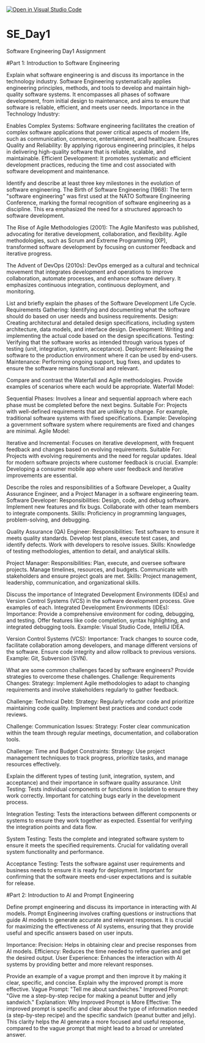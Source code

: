 [![Open in Visual Studio Code](https://classroom.github.com/assets/open-in-vscode-2e0aaae1b6195c2367325f4f02e2d04e9abb55f0b24a779b69b11b9e10269abc.svg)](https://classroom.github.com/online_ide?assignment_repo_id=15577372&assignment_repo_type=AssignmentRepo)
# SE_Day1
Software Engineering Day1 Assignment

#Part 1: Introduction to Software Engineering

Explain what software engineering is and discuss its importance in the technology industry.
Software Engineering systematically applies engineering principles, methods, and tools to develop and maintain high-quality software systems. It encompasses all phases of software development, from initial design to maintenance, and aims to ensure that software is reliable, efficient, and meets user needs.
Importance in the Technology Industry:

Enables Complex Systems: Software engineering facilitates the creation of complex software applications that power critical aspects of modern life, such as communication, commerce, entertainment, and healthcare.
Ensures Quality and Reliability: By applying rigorous engineering principles, it helps in delivering high-quality software that is reliable, scalable, and maintainable.
Efficient Development: It promotes systematic and efficient development practices, reducing the time and cost associated with software development and maintenance.

Identify and describe at least three key milestones in the evolution of software engineering.
The Birth of Software Engineering (1968): The term "software engineering" was first used at the NATO Software Engineering Conference, marking the formal recognition of software engineering as a discipline. This era emphasized the need for a structured approach to software development.

The Rise of Agile Methodologies (2001): The Agile Manifesto was published, advocating for iterative development, collaboration, and flexibility. Agile methodologies, such as Scrum and Extreme Programming (XP), transformed software development by focusing on customer feedback and iterative progress.

The Advent of DevOps (2010s): DevOps emerged as a cultural and technical movement that integrates development and operations to improve collaboration, automate processes, and enhance software delivery. It emphasizes continuous integration, continuous deployment, and monitoring.

List and briefly explain the phases of the Software Development Life Cycle.
Requirements Gathering: Identifying and documenting what the software should do based on user needs and business requirements.
Design: Creating architectural and detailed design specifications, including system architecture, data models, and interface design.
Development: Writing and implementing the actual code based on the design specifications.
Testing: Verifying that the software works as intended through various types of testing (unit, integration, system, acceptance).
Deployment: Releasing the software to the production environment where it can be used by end-users.
Maintenance: Performing ongoing support, bug fixes, and updates to ensure the software remains functional and relevant.

Compare and contrast the Waterfall and Agile methodologies. Provide examples of scenarios where each would be appropriate.
Waterfall Model:

Sequential Phases: Involves a linear and sequential approach where each phase must be completed before the next begins.
Suitable For: Projects with well-defined requirements that are unlikely to change. For example, traditional software systems with fixed specifications.
Example: Developing a government software system where requirements are fixed and changes are minimal.
Agile Model:

Iterative and Incremental: Focuses on iterative development, with frequent feedback and changes based on evolving requirements.
Suitable For: Projects with evolving requirements and the need for regular updates. Ideal for modern software projects where customer feedback is crucial.
Example: Developing a consumer mobile app where user feedback and iterative improvements are essential.

Describe the roles and responsibilities of a Software Developer, a Quality Assurance Engineer, and a Project Manager in a software engineering team.
Software Developer:
Responsibilities: Design, code, and debug software. Implement new features and fix bugs. Collaborate with other team members to integrate components.
Skills: Proficiency in programming languages, problem-solving, and debugging.

Quality Assurance (QA) Engineer:
Responsibilities: Test software to ensure it meets quality standards. Develop test plans, execute test cases, and identify defects. Work with developers to resolve issues.
Skills: Knowledge of testing methodologies, attention to detail, and analytical skills.

Project Manager:
Responsibilities: Plan, execute, and oversee software projects. Manage timelines, resources, and budgets. Communicate with stakeholders and ensure project goals are met.
Skills: Project management, leadership, communication, and organizational skills.

Discuss the importance of Integrated Development Environments (IDEs) and Version Control Systems (VCS) in the software development process. Give examples of each.
Integrated Development Environments (IDEs):
Importance: Provide a comprehensive environment for coding, debugging, and testing. Offer features like code completion, syntax highlighting, and integrated debugging tools.
Example: Visual Studio Code, IntelliJ IDEA.

Version Control Systems (VCS):
Importance: Track changes to source code, facilitate collaboration among developers, and manage different versions of the software. Ensure code integrity and allow rollback to previous versions.
Example: Git, Subversion (SVN).

What are some common challenges faced by software engineers? Provide strategies to overcome these challenges.
Challenge: Requirements Changes:
Strategy: Implement Agile methodologies to adapt to changing requirements and involve stakeholders regularly to gather feedback.

Challenge: Technical Debt:
Strategy: Regularly refactor code and prioritize maintaining code quality. Implement best practices and conduct code reviews.

Challenge: Communication Issues:
Strategy: Foster clear communication within the team through regular meetings, documentation, and collaboration tools.

Challenge: Time and Budget Constraints:
Strategy: Use project management techniques to track progress, prioritize tasks, and manage resources effectively.

Explain the different types of testing (unit, integration, system, and acceptance) and their importance in software quality assurance.
Unit Testing: Tests individual components or functions in isolation to ensure they work correctly. Important for catching bugs early in the development process.

Integration Testing: Tests the interactions between different components or systems to ensure they work together as expected. Essential for verifying the integration points and data flow.

System Testing: Tests the complete and integrated software system to ensure it meets the specified requirements. Crucial for validating overall system functionality and performance.

Acceptance Testing: Tests the software against user requirements and business needs to ensure it is ready for deployment. Important for confirming that the software meets end-user expectations and is suitable for release.

#Part 2: Introduction to AI and Prompt Engineering


Define prompt engineering and discuss its importance in interacting with AI models.
Prompt Engineering involves crafting questions or instructions that guide AI models to generate accurate and relevant responses. It is crucial for maximizing the effectiveness of AI systems, ensuring that they provide useful and specific answers based on user inputs.

Importance:
Precision: Helps in obtaining clear and precise responses from AI models.
Efficiency: Reduces the time needed to refine queries and get the desired output.
User Experience: Enhances the interaction with AI systems by providing better and more relevant responses.

Provide an example of a vague prompt and then improve it by making it clear, specific, and concise. Explain why the improved prompt is more effective.
Vague Prompt: "Tell me about sandwiches."
Improved Prompt: "Give me a step-by-step recipe for making a peanut butter and jelly sandwich."
Explanation:
Why Improved Prompt is More Effective: The improved prompt is specific and clear about the type of information needed (a step-by-step recipe) and the specific sandwich (peanut butter and jelly). This clarity helps the AI generate a more focused and useful response, compared to the vague prompt that might lead to a broad or unrelated answer.
